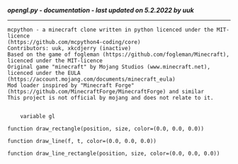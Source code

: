 ***opengl.py - documentation - last updated on 5.2.2022 by uuk***
___

    mcpython - a minecraft clone written in python licenced under the MIT-licence 
    (https://github.com/mcpython4-coding/core)
    Contributors: uuk, xkcdjerry (inactive)
    Based on the game of fogleman (https://github.com/fogleman/Minecraft), licenced under the MIT-licence
    Original game "minecraft" by Mojang Studios (www.minecraft.net), licenced under the EULA
    (https://account.mojang.com/documents/minecraft_eula)
    Mod loader inspired by "Minecraft Forge" (https://github.com/MinecraftForge/MinecraftForge) and similar
    This project is not official by mojang and does not relate to it.


        variable gl

    function draw_rectangle(position, size, color=(0.0, 0.0, 0.0))

    function draw_line(f, t, color=(0.0, 0.0, 0.0))

    function draw_line_rectangle(position, size, color=(0.0, 0.0, 0.0))